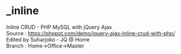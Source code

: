 # _inline<br>
Inline CRUD - PHP MySQL with jQuery Ajax<br>
Source : https://phppot.com/demo/jquery-ajax-inline-crud-with-php/<br>
Edited by Suharjoko - JQ @ Home<br>
Branch : Home->Office->Master
